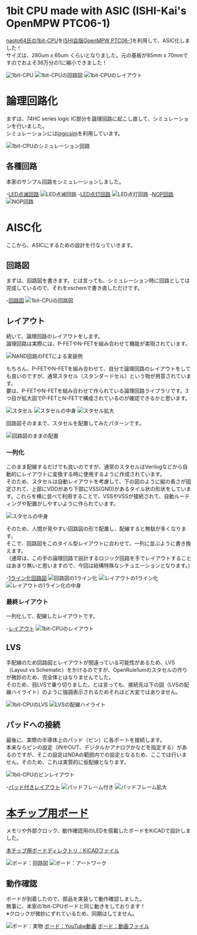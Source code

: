 # 1bit CPU made with ASIC (ISHI-Kai's OpenMPW PTC06-1)
[naoto64氏の1bit-CPU](https://naoto64.github.io/1bit-CPU/)を[ISHI会版OpenMPW PTC06-1](https://ishi-kai.org/openmpw/shuttle/ptc06/2024/07/06/shuttle_ISHI-Kai_OpenMPW-PTC06-1_start.html)を利用して、ASIC化しました！  
サイズは、280um x 65um くらいとなりました。元の基板が85mm x 70mmですのでおよそ36万分の1に縮小できました！  

 ![1bit-CPU](https://naoto64.github.io/1bit-CPU/img/implementation-example.jpg)
 ![1bit-CPUの回路図](images/xschem_1bit-CPU.png)
 ![1bit-CPUのレイアウト](images/klayout_1bit-CPU_size.png)


# 論理回路化
まずは、74HC series logic IC部分を論理回路に起こし直して、シミュレーションを行いました。  
シミュレーションには[logicsim](http://www.cburch.com/logisim/)を利用しています。  

 ![1bit-CPUのシミュレーション回路](images/logicsim_1bit-CPU.png)


## 各種回路
本家のサンプル回路をシミュレーションしました。  


-[LED点滅回路](logicsim/LED_brink.circ)
 ![LED点滅回路](images/prog_LED_brink.png)
-[LED点灯回路](logicsim/LED_flash.circ)
 ![LED点灯回路](images/prog_LED_flash.png)
-[NOP回路](logicsim/NOP.circ)
 ![NOP回路](images/prog_NOP.png)


# AISC化
ここから、ASICにするための設計を行なっていきます。  


## 回路図
まずは、回路図を書きます。とは言っても、シミュレーション時に回路としては完成しているので、それをxschemで書き直しただけです。  

-[回路図](xschem/1bit-CPU.sch)
 ![1bit-CPUの回路図](images/xschem_1bit-CPU.png)


## レイアウト
続いて、論理回路のレイアウトをします。  
論理回路は実際には、P-FETやN-FETを組み合わせて機能が実現されています。  

 ![NAND回路のFETによる実装例](https://image.itmedia.co.jp/edn/articles/1012/01/mn_ti_digitalyougo03_05.jpg)


もちろん、P-FETやN-FETを組み合わせて、自分で論理回路のレイアウトをしても良いのですが、通常スタセル（スタンダードセル）という物が用意されています。  
要は、P-FETやN-FETを組み合わせて作られている論理回路ライブラリです。3つ目が拡大図でP-FETとN-FETで構成されているのが確認できるかと思います。  

 ![スタセル](images/klayout_logic_sc_block.png)
 ![スタセルの中身](images/klayout_logic_sc.png)
 ![スタセル拡大](images/klayout_sc_zoomin.png)


回路図そのままで、スタセルを配置してみたパターンです。  

 ![回路図のままの配置](images/klayout_logic_location.png)


### 一列化
このまま配線するだけでも良いのですが、通常のスタセルはVerilogなどから自動的にレイアウトに変換する時に使用するように作成されています。  
そのため、スタセルは自動レイアウトを考慮して、下の図のように縦の長さが固定されて、上部にVDDがあり下部にVSS(GND)があるタイル状の形状をしています。これらを横に並べて利用することで、VSSやVSSが接続されて、自動ルーティングや配置がしやすいように作られています。  

 ![スタセルの中身](images/klayout_logic_sc.png)


そのため、人間が見やすい回路図の形で配置し、配線すると無駄が多くなります。  
そこで、回路図をこのタイル型レイアウトに合わせて、一列に並ぶように書き換えます。  
（通常は、この手の論理回路で設計するロジック回路を手でレイアウトすることはあまり無いと思いますので、今回は結構特殊なシチュエーションとなります。）  

-[1ライン化回路図](xschem/1bit-CPU_1line.sch)
 ![回路図の1ライン化](images/xschem_1line.png)
 ![レイアウトの1ライン化](images/klayout_1line_block.png)
 ![レイアウトの1ライン化の中身](images/klayout_1line.png)


### 最終レイアウト
一列化して、配線したレイアウトです。  

-[レイアウト](klayout/1bit-CPU.gds)
 ![1bit-CPUのレイアウト](images/klayout_1bit-CPU.png)


## LVS
手配線のため回路図とレイアウトが間違っている可能性があるため、LVS（Layout vs Schematic）をかけるのですが、OpenRule1umのスタセルの作りが微妙のため、完全体とはなりませんでした。  
そのため、目LVSで乗り切りました。とは言っても、接続先は下の図（LVSの配線ハイライト）のように強調表示されるためそれほど大変ではありません。  

 ![1bit-CPUのLVS](images/klayout_LVS.png)
 ![LVSの配線ハイライト](images/klayout_LVS_highlight.png)


## パッドへの接続
最後に、実際の半導体上のパッド（ピン）に各ポートを接続します。  
本来ならピンの設定（INやOUT、デジタルかアナログかなどを指定する）があるのですが、そこの設定はNDAの範囲内での設定となるため、ここでは行いません。そのため、これは実質的に仮配線となります。  

 ![1bit-CPUのピンレイアウト](images/pin_layout.png)

-[パッド付きレイアウト](klayout/1bit-CPU_frame.gds)
 ![パッドフレーム付き](images/klayout_frame.png)
 ![パッドフレーム拡大](images/klayout_frame_zoomin.png)


# [本チップ用ボード](kicad/)
メモリや外部クロック、動作確認用のLEDを搭載したボードをKiCADで設計しました。  

[本チップ用ボードディレクトリ：KiCADファイル](kicad/)

 ![ボード：回路図](images/kicad_circuit.png)
 ![ボード：アートワーク](images/kicad_artwork.png)

## 動作確認
ボードが到着したので、部品を実装して動作確認しました。  
無事に、本家の1bit-CPUボードと同じ動きをしております！  
※クロックが微妙にずれているため、同期はしてません。

 ![ボード：実物](images/1bit-CPU_board.jpg)
[ボード：YouTube動画](https://youtube.com/shorts/-G9ZElhzAAo?feature=share)
[ボード：動画ファイル](images/1bit-CPU_board.mp4)
